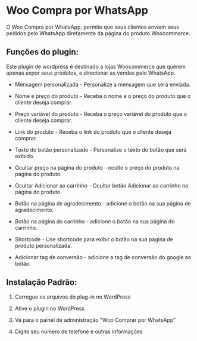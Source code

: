 # Woo Compra por WhatsApp
O Woo Compra por WhatsApp, permite que seus clientes enviem seus pedidos pelo WhatsApp diretamente da página do produto Woocommerce.

## Funções do plugin:
Este plugin de wordpress é destinado a lojas Woocommerce que querem apenas expor seus produtos, e direcionar as vendas pelo WhatsApp.

* Mensagem personalizada - Personalize a mensagem que será enviada.

* Nome e preço do produto - Receba o nome e o preço do produto que o cliente deseja comprar.

* Preço variável do produto - Receba o preço variável do produto que o cliente deseja comprar.

* Link do produto - Receba o link do produto que o cliente deseja comprar.

* Texto do botão personalizado - Personalize o texto do botão que será exibido.

* Ocultar preço na página do produto - oculte o preço do produto na página do produto.

* Ocultar Adicionar ao carrinho - Ocultar botão Adicionar ao carrinho na página do produto.

* Botão na página de agradecimento - adicione o botão na sua página de agradecimento.

* Botão na página do carrinho - adicione o botão na sua página do carrinho.

* Shortcode - Use shortcode para exibir o botão na sua página de produto personalizada.

* Adicionar tag de conversão - adicione a tag de conversão do google ao botão.



## Instalação Padrão:
1. Carregue os arquivos do plug-in no WordPress

2. Ative o plugin no WordPress

3. Vá para o painel de administração "Woo Comprar por WhatsApp"

4. Digite seu número de telefone e outras informações

